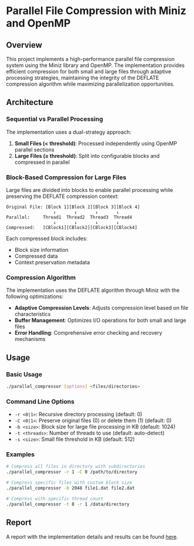 # Parallel File Compression with Miniz and OpenMP

## Overview

This project implements a high-performance parallel file compression system using the Miniz library and OpenMP. The implementation provides efficient compression for both small and large files through adaptive processing strategies, maintaining the integrity of the DEFLATE compression algorithm while maximizing parallelization opportunities.

## Architecture

### Sequential vs Parallel Processing

The implementation uses a dual-strategy approach:

1. **Small Files (< threshold)**: Processed independently using OpenMP parallel sections
2. **Large Files (≥ threshold)**: Split into configurable blocks and compressed in parallel

### Block-Based Compression for Large Files

Large files are divided into blocks to enable parallel processing while preserving the DEFLATE compression context:

```
Original File: [Block 1][Block 2][Block 3][Block 4]
                  ↓       ↓       ↓       ↓
Parallel:     Thread1  Thread2  Thread3  Thread4
                  ↓       ↓       ↓       ↓
Compressed:   [CBlock1][CBlock2][CBlock3][CBlock4]
```

Each compressed block includes:
- Block size information
- Compressed data
- Context preservation metadata

### Compression Algorithm

The implementation uses the DEFLATE algorithm through Miniz with the following optimizations:

- **Adaptive Compression Levels**: Adjusts compression level based on file characteristics
- **Buffer Management**: Optimizes I/O operations for both small and large files
- **Error Handling**: Comprehensive error checking and recovery mechanisms

## Usage

### Basic Usage

```bash
./parallel_compressor [options] <files/directories>
```

### Command Line Options

- `-r <0|1>`: Recursive directory processing (default: 0)
- `-C <0|1>`: Preserve original files (0) or delete them (1) (default: 0)
- `-b <size>`: Block size for large file processing in KB (default: 1024)
- `-t <threads>`: Number of threads to use (default: auto-detect)
- `-s <size>`: Small file threshold in KB (default: 512)

### Examples

```bash
# Compress all files in directory with subdirectories
./parallel_compressor -r 1 -C 0 /path/to/directory

# Compress specific files with custom block size
./parallel_compressor -b 2048 file1.dat file2.dat

# Compress with specific thread count
./parallel_compressor -t 8 -r 1 /data/directory
```

## Report
A report with the implementation details and results can be found [here](miniz-report.pdf).
